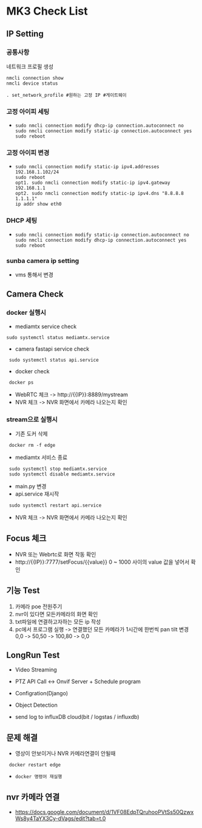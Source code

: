 # MK3 Check List



## IP Setting
  ### 공통사항
  네트워크 프로필 생성
  
    nmcli connection show
    nmcli device status

    . set_network_profile #원하는 고정 IP #게이트웨이
    
  ### 고정 아이피 세팅
  - ```
    sudo nmcli connection modify dhcp-ip connection.autoconnect no
    sudo nmcli connection modify static-ip connection.autoconnect yes
    sudo reboot
    ```
  
  ### 고정 아이피 변경
  - ```
    sudo nmcli connection modify static-ip ipv4.addresses 192.168.1.102/24
    sudo reboot
    opt1. sudo nmcli connection modify static-ip ipv4.gateway 192.168.1.1
    opt2. sudo nmcli connection modify static-ip ipv4.dns "8.8.8.8 1.1.1.1"
    ip addr show eth0
    ```

  ### DHCP 세팅
  - ```
    sudo nmcli connection modify static-ip connection.autoconnect no
    sudo nmcli connection modify dhcp-ip connection.autoconnect yes
    sudo reboot
    ```

  ### sunba camera ip setting
  - vms 통해서 변경

## Camera Check

  ### docker 실행시
  - mediamtx service check
   ```
   sudo systemctl status mediamtx.service
   ```
  - camera fastapi service check
   ```
    sudo systemctl status api.service
   ```
  - docker check
   ```
    docker ps
   ```
  - WebRTC 체크
    -> http://{{IP}}:8889/mystream
  - NVR 체크
    -> NVR 화면에서 카메라 나오는지 확인 
    
  ### stream으로 실행시
  - 기존 도커 삭제
   ```
    docker rm -f edge
   ```
  - mediamtx 서비스 종료
   ```
    sudo systemctl stop mediamtx.service
    sudo systemctl disable mediamtx.service
   ```
  - main.py 변경
  - api.service 재시작
   ```
    sudo systemctl restart api.service
   ```
  - NVR 체크
    -> NVR 화면에서 카메라 나오는지 확인 

## Focus 체크
- NVR 또는 Webrtc로 화면 작동 확인
- http://{{IP}}:7777/setFocus/{{value}}
  0 ~ 1000 사이의 value 값을 넣어서 확인 

## 기능 Test
  1. 카메라 poe 전원주기
  2. nvr이 있다면 모든카메라의 화면 확인
  3. txt파일에 연결하고자하는 모든 ip 작성
  4. pc에서 프로그램 실행 -> 연결했던 모든 카메라가 1시간에 한번씩  pan tilt 변경 0,0 -> 50,50 -> 100,80 -> 0,0

## LongRun Test
   - Video Streaming
   - PTZ  API Call <-> Onvif Server + Schedule program
   - Configration(Django) 
   - Object Detection
   
   - send log to influxDB cloud(bit / logstas / influxdb)

## 문제 해결
  - 영상이 안보이거나 NVR 카메라연결이 안될때
   ```
    docker restart edge
   ```
  - ```
    docker 명령어 재실행
    ```

## nvr 카메라 연결
   - https://docs.google.com/document/d/1VF08EdpTQruhooPVtSs50QzwxWs8y4TaYX3Cy-dVags/edit?tab=t.0
